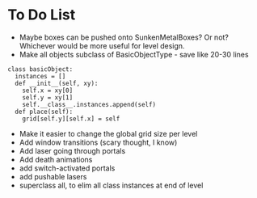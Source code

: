# To Do List #    
* Maybe boxes can be pushed onto SunkenMetalBoxes? Or not? Whichever would be more useful for level design.
* Make all objects subclass of BasicObjectType - save like 20-30 lines
```python3 
class basicObject:
  instances = []
  def __init__(self, xy):
    self.x = xy[0]
    self.y = xy[1]
    self.__class__.instances.append(self)
  def place(self):
    grid[self.y][self.x] = self
```
* Make it easier to change the global grid size per level
* Add window transitions (scary thought, I know)
* Add laser going through portals
* Add death animations
* add switch-activated portals
* add pushable lasers
* superclass all, to elim all class instances at end of level